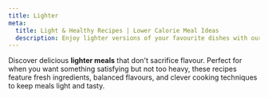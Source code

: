 ```yaml
---
title: Lighter
meta:
  title: Light & Healthy Recipes | Lower Calorie Meal Ideas
  description: Enjoy lighter versions of your favourite dishes with our collection of healthier recipes. Delicious meals with fewer calories but all of the flavour.
---
```


Discover delicious **lighter meals** that don't sacrifice flavour. Perfect for when you want something satisfying but not too heavy, these recipes feature fresh ingredients, balanced flavours, and clever cooking techniques to keep meals light and tasty.
